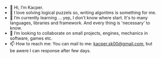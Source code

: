 - 👋 Hi, I’m Kacper.
- 👀 I love solving logical puzzels so, writing algoritms is something for me.
- 🌱 I’m currently learning ... yep, I don't know where start. It's to many languages, libraries and framework. And every thing is 'necessary' to know.
- 💞️ I’m looking to collaborate on small projects, engines, mechanics in software, games etc.
- 📫 How to reach me: You can mail to me: kacper.sk00@gmail.com, but be awere I can response after few days.

<!---
TurnOnMind/TurnOnMind is a ✨ special ✨ repository because its `README.md` (this file) appears on your GitHub profile.
You can click the Preview link to take a look at your changes.
--->
